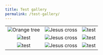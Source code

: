 ```yaml
---
title: Test gallery
permalink: /test-gallery/
---
```


| | | |
|:-------------------------:|:-------------------------:|:-------------------------:|
|<img alt="Orange tree" src="../assets/images/por1111.JPG" > |  <img alt="Jesus cross" src="../assets/images/por2.JPG">|<img alt="test" src="../assets/images/por3.JPG">|
|<img alt="test" src="../assets/images/por4.JPG">  |  <img alt="Jesus cross" src="../assets/images/por5.JPG">|<img alt="test" src="../assets/images/por7.JPG">|
|<img alt="test" src="../assets/images/por6.JPG">  |  <img alt="Jesus cross" src="../assets/images/por111.JPG">|<img alt="test" src="../assets/images/por8.JPG">|